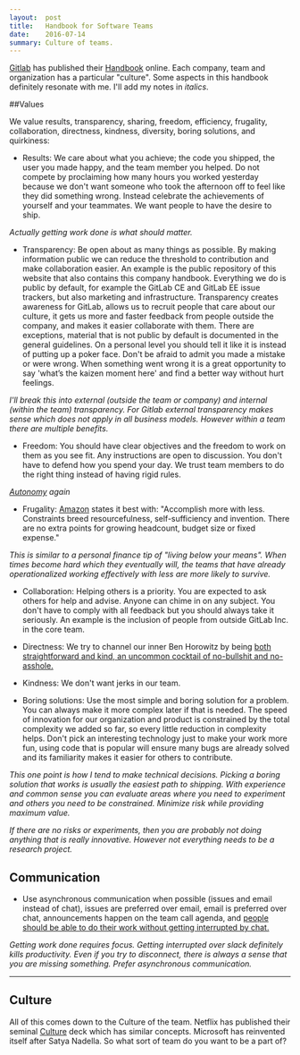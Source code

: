```yaml
---
layout:  post
title:   Handbook for Software Teams
date:    2016-07-14
summary: Culture of teams.
---
```


[Gitlab](http://gitlab.org) has published their [Handbook](https://about.gitlab.com/handbook/#values) online. Each company, team and organization has a particular "culture". Some aspects in this handbook definitely resonate with me. I'll add my notes in *italics*.

##Values

We value results, transparency, sharing, freedom, efficiency, frugality, collaboration, directness, kindness, diversity, boring solutions, and quirkiness:

* Results: We care about what you achieve; the code you shipped, the user you made happy, and the team member you helped. Do not compete by proclaiming how many hours you worked yesterday because we don't want someone who took the afternoon off to feel like they did something wrong. Instead celebrate the achievements of yourself and your teammates. We want people to have the desire to ship.

_Actually getting work done is what should matter._

* Transparency: Be open about as many things as possible. By making information public we can reduce the threshold to contribution and make collaboration easier. An example is the public repository of this website that also contains this company handbook. Everything we do is public by default, for example the GitLab CE and GitLab EE issue trackers, but also marketing and infrastructure. Transparency creates awareness for GitLab, allows us to recruit people that care about our culture, it gets us more and faster feedback from people outside the company, and makes it easier collaborate with them. There are exceptions, material that is not public by default is documented in the general guidelines. On a personal level you should tell it like it is instead of putting up a poker face. Don't be afraid to admit you made a mistake or were wrong. When something went wrong it is a great opportunity to say 'what’s the kaizen moment here' and find a better way without hurt feelings.

_I'll break this into external (outside the team or company) and internal (within the team) transparency. For Gitlab external transparency makes sense which does not apply in all business models. However within a team there are multiple benefits._

* Freedom: You should have clear objectives and the freedom to work on them as you see fit. Any instructions are open to discussion. You don't have to defend how you spend your day. We trust team members to do the right thing instead of having rigid rules.

_[Autonomy](/2015/06/23/motivation) again_

* Frugality: [Amazon](https://www.amazon.jobs/principles) states it best with: "Accomplish more with less. Constraints breed resourcefulness, self-sufficiency and invention. There are no extra points for growing headcount, budget size or fixed expense."

_This is similar to a personal finance tip of "living below your means". When times become hard which they eventually will, the teams that have already operationalized working effectively with less are more likely to survive._

* Collaboration: Helping others is a priority. You are expected to ask others for help and advise. Anyone can chime in on any subject. You don't have to comply with all feedback but you should always take it seriously. An example is the inclusion of people from outside GitLab Inc. in the core team.

* Directness: We try to channel our inner Ben Horowitz by being [both straightforward and kind, an uncommon cocktail of no-bullshit and no-asshole.](https://medium.com/@producthunt/ben-horowitz-s-best-startup-advice-7e8c09c8de1b#.5kxpxdi35)

* Kindness: We don't want jerks in our team.

* Boring solutions: Use the most simple and boring solution for a problem. You can always make it more complex later if that is needed. The speed of innovation for our organization and product is constrained by the total complexity we added so far, so every little reduction in complexity helps. Don't pick an interesting technology just to make your work more fun, using code that is popular will ensure many bugs are already solved and its familiarity makes it easier for others to contribute.

_This one point is how I tend to make technical decisions. Picking a boring solution that works is usually the easiest path to shipping. With experience and common sense you can evaluate areas where you need to experiment and others you need to be constrained. Minimize risk while providing maximum value._

_If there are no risks or experiments, then you are probably not doing anything that is really innovative. However not everything needs to be a research project._

## Communication

* Use asynchronous communication when possible (issues and email instead of chat), issues are preferred over email, email is preferred over chat, announcements happen on the team call agenda, and [people should be able to do their work without getting interrupted by chat.](https://m.signalvnoise.com/is-group-chat-making-you-sweat-744659addf7d#.gx1ackoc3)

_Getting work done requires focus. Getting interrupted over slack definitely kills productivity. Even if you try to disconnect, there is always a sense that you are missing something. Prefer asynchronous communication._

----------------

## Culture

All of this comes down to the Culture of the team. Netflix has published their seminal [Culture](http://www.slideshare.net/reed2001/culture-1798664) deck which has similar concepts. Microsoft has reinvented itself after Satya Nadella. So what sort of team do you want to be a part of?
